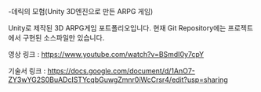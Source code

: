 -데릭의 모험(Unity 3D엔진으로 만든 ARPG 게임)

Unity로 제작된 3D ARPG게임 포트폴리오입니다.
현재 Git Repository에는 프로젝트에서 구현된 소스파일만 있습니다.


영상 링크 : https://www.youtube.com/watch?v=BSmdI0y7cpY

기술서 링크 : https://docs.google.com/document/d/1AnO7-ZY3wYG2S0BuADcISTYcqbGuwgZmnr0iWcCrsr4/edit?usp=sharing
